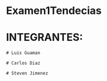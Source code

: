# Examen1Tendecias

   # INTEGRANTES:
  
    # Luis Guaman

    # Carlos Diaz

    # Steven Jimenez
